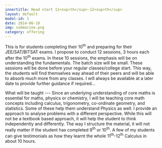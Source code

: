 ```yaml
---
innertitle: Head start 11<sup>th</sup>-12<sup>th</sup>
layout: default
modal-id: 1
date: 2014-06-10
img: submarine.png
category: offering
---
```



This is for students completing their 10<sup>th</sup> and preparing for their JEE/SAT/BITSAT exams. I propose to conduct 12 sessions, 3 hours each after the 10<sup>th</sup> exams. In these 10 sessions, the emphasis will be on understanding the fundamentals. The batch size will be small. These sessions will be done before your regular classes/college start. This way, the students will find themselves way ahead of their peers and will be able to absorb much more from any classes. I will always be available at a later date to provide further guidance if required...


What will be taught --- Since an underlying understanding of core maths is essential for maths, physics or chemistry, I will be teaching core math concepts including calculus, trigonometry, co-ordinate geometry, and statistics. Some of these help them understand Physics as well. I provide an approach to analyse problems with a different perspective. While this will not be a textbook based approach, it will help the student to think independently and differently. The way I structure the material, it will not really matter if the student has completed 9<sup>th</sup> or 10<sup>th</sup>. A few of my students can give testimonials as how they learnt the whole 11<sup>th</sup>-12<sup>th</sup> Calculus in about 10 hours.